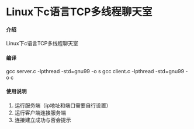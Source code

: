 # Linux下c语言TCP多线程聊天室

#### 介绍
Linux下c语言TCP多线程聊天室


#### 编译
gcc server.c -lpthread -std=gnu99 -o s
gcc client.c -lpthread -std=gnu99 -o c

#### 使用说明

1. 运行服务端（ip地址和端口需要自行设置）
2. 运行客户端连接服务端
3. 连接建立成功与否会提示

